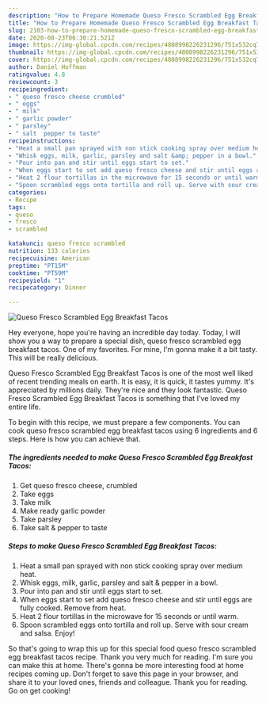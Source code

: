 ```yaml
---
description: "How to Prepare Homemade Queso Fresco Scrambled Egg Breakfast Tacos"
title: "How to Prepare Homemade Queso Fresco Scrambled Egg Breakfast Tacos"
slug: 2103-how-to-prepare-homemade-queso-fresco-scrambled-egg-breakfast-tacos
date: 2020-08-23T06:30:21.521Z
image: https://img-global.cpcdn.com/recipes/4808998226231296/751x532cq70/queso-fresco-scrambled-egg-breakfast-tacos-recipe-main-photo.jpg
thumbnail: https://img-global.cpcdn.com/recipes/4808998226231296/751x532cq70/queso-fresco-scrambled-egg-breakfast-tacos-recipe-main-photo.jpg
cover: https://img-global.cpcdn.com/recipes/4808998226231296/751x532cq70/queso-fresco-scrambled-egg-breakfast-tacos-recipe-main-photo.jpg
author: Daniel Hoffman
ratingvalue: 4.8
reviewcount: 3
recipeingredient:
- " queso fresco cheese crumbled"
- " eggs"
- " milk"
- " garlic powder"
- " parsley"
- " salt  pepper to taste"
recipeinstructions:
- "Heat a small pan sprayed with non stick cooking spray over medium heat."
- "Whisk eggs, milk, garlic, parsley and salt &amp; pepper in a bowl."
- "Pour into pan and stir until eggs start to set."
- "When eggs start to set add queso fresco cheese and stir until eggs are fully cooked. Remove from heat."
- "Heat 2 flour tortillas in the microwave for 15 seconds or until warm."
- "Spoon scrambled eggs onto tortilla and roll up. Serve with sour cream and salsa. Enjoy!"
categories:
- Recipe
tags:
- queso
- fresco
- scrambled

katakunci: queso fresco scrambled 
nutrition: 133 calories
recipecuisine: American
preptime: "PT15M"
cooktime: "PT59M"
recipeyield: "1"
recipecategory: Dinner

---
```



![Queso Fresco Scrambled Egg Breakfast Tacos](https://img-global.cpcdn.com/recipes/4808998226231296/751x532cq70/queso-fresco-scrambled-egg-breakfast-tacos-recipe-main-photo.jpg)

Hey everyone, hope you're having an incredible day today. Today, I will show you a way to prepare a special dish, queso fresco scrambled egg breakfast tacos. One of my favorites. For mine, I'm gonna make it a bit tasty. This will be really delicious.

Queso Fresco Scrambled Egg Breakfast Tacos is one of the most well liked of recent trending meals on earth. It is easy, it is quick, it tastes yummy. It's appreciated by millions daily. They're nice and they look fantastic. Queso Fresco Scrambled Egg Breakfast Tacos is something that I've loved my entire life.




To begin with this recipe, we must prepare a few components. You can cook queso fresco scrambled egg breakfast tacos using 6 ingredients and 6 steps. Here is how you can achieve that.

<!--inarticleads1-->

##### The ingredients needed to make Queso Fresco Scrambled Egg Breakfast Tacos:

1. Get  queso fresco cheese, crumbled
1. Take  eggs
1. Take  milk
1. Make ready  garlic powder
1. Take  parsley
1. Take  salt &amp; pepper to taste




<!--inarticleads2-->

##### Steps to make Queso Fresco Scrambled Egg Breakfast Tacos:

1. Heat a small pan sprayed with non stick cooking spray over medium heat.
1. Whisk eggs, milk, garlic, parsley and salt &amp; pepper in a bowl.
1. Pour into pan and stir until eggs start to set.
1. When eggs start to set add queso fresco cheese and stir until eggs are fully cooked. Remove from heat.
1. Heat 2 flour tortillas in the microwave for 15 seconds or until warm.
1. Spoon scrambled eggs onto tortilla and roll up. Serve with sour cream and salsa. Enjoy!




So that's going to wrap this up for this special food queso fresco scrambled egg breakfast tacos recipe. Thank you very much for reading. I'm sure you can make this at home. There's gonna be more interesting food at home recipes coming up. Don't forget to save this page in your browser, and share it to your loved ones, friends and colleague. Thank you for reading. Go on get cooking!
